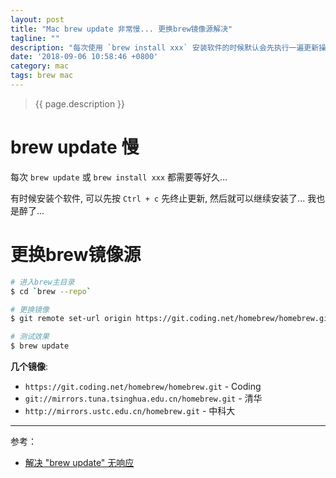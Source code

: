 ```yaml
---
layout: post
title: "Mac brew update 非常慢... 更换brew镜像源解决"
tagline: ""
description: "每次使用 `brew install xxx` 安装软件的时候默认会先执行一遍更新操作, 然后等几分钟... "
date: '2018-09-06 10:58:46 +0800'
category: mac
tags: brew mac
---
```

> {{ page.description }}

# brew update 慢
每次 `brew update` 或 `brew install xxx` 都需要等好久...

有时候安装个软件, 可以先按 `Ctrl + c` 先终止更新, 然后就可以继续安装了... 我也是醉了...

# 更换brew镜像源
```bash
# 进入brew主目录
$ cd `brew --repo`

# 更换镜像
$ git remote set-url origin https://git.coding.net/homebrew/homebrew.git

# 测试效果
$ brew update
```

**几个镜像**:
- `https://git.coding.net/homebrew/homebrew.git` - Coding
- `git://mirrors.tuna.tsinghua.edu.cn/homebrew.git` - 清华
- `http://mirrors.ustc.edu.cn/homebrew.git` - 中科大

---
参考：
- [解决 "brew update" 无响应](https://www.jianshu.com/p/631e63dab0a0)

